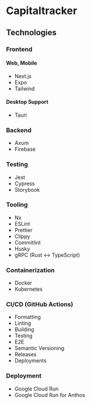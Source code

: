 # Capitaltracker

## Technologies

### Frontend

#### Web, Mobile

- Next.js
- Expo
- Tailwind

#### Desktop Support

- Tauri

### Backend

- Axum
- Firebase

### Testing

- Jest
- Cypress
- Storybook

### Tooling

- Nx
- ESLint
- Prettier
- Clippy
- Commitlint
- Husky
- gRPC (Rust <-> TypeScript)

### Containerization

- Docker
- Kubernetes

### CI/CD (GitHub Actions)

- Formatting
- Linting
- Building
- Testing
- E2E
- Semantic Versioning
- Releases
- Deployments

### Deployment

- Google Cloud Run
- Google Cloud Run for Anthos
